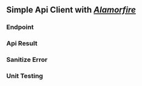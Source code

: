 ## Simple Api Client with [_Alamorfire_](https://github.com/Alamofire/Alamofire)

### Endpoint

### Api Result

### Sanitize Error

### Unit Testing

